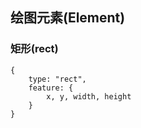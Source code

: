 ## 绘图元素(Element)

### 矩形(rect)

```
{
    type: "rect",
    feature: {
        x, y, width, height
    }
}
```